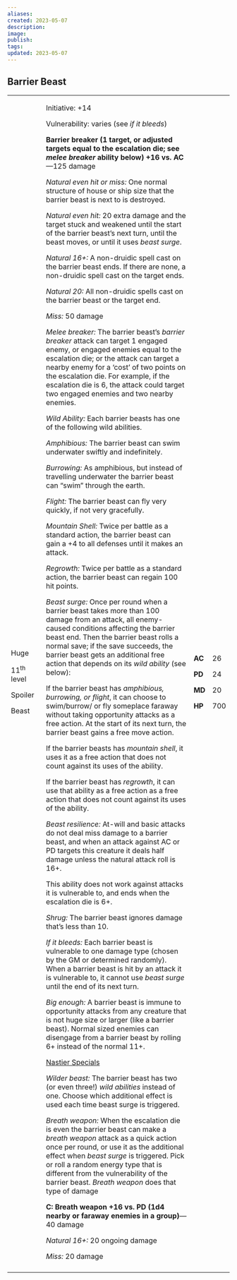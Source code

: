 ```yaml
---
aliases: 
created: 2023-05-07
description: 
image: 
publish: 
tags: 
updated: 2023-05-07
---
```


## Barrier Beast

<table>
<colgroup>
<col style="width: 16%" />
<col style="width: 71%" />
<col style="width: 5%" />
<col style="width: 6%" />
</colgroup>
<tbody>
<tr class="odd">
<td><p>Huge</p>
<p>11<sup>th</sup> level</p>
<p>Spoiler</p>
<p>Beast</p></td>
<td><p>Initiative: +14</p>
<p>Vulnerability: varies (see <em>if it bleeds</em>)</p>
<p><strong>Barrier breaker (1 target, or adjusted targets equal to the
escalation die; see <em>melee breaker</em> ability below) +16 vs.
AC</strong>—125 damage</p>
<p><em>Natural even hit or miss:</em> One normal structure of house or
ship size that the barrier beast is next to is destroyed.</p>
<p><em>Natural even hit:</em> 20 extra damage and the target stuck and
weakened until the start of the barrier beast’s next turn, until the
beast moves, or until it uses <em>beast surge</em>.</p>
<p><em>Natural 16+:</em> A non-druidic spell cast on the barrier beast
ends. If there are none, a non-druidic spell cast on the target
ends.</p>
<p><em>Natural 20:</em> All non-druidic spells cast on the barrier beast
or the target end.</p>
<p><em>Miss:</em> 50 damage</p>
<p><em>Melee breaker:</em> The barrier beast’s <em>barrier breaker</em>
attack can target 1 engaged enemy, or engaged enemies equal to the
escalation die; or the attack can target a nearby enemy for a ‘cost’ of
two points on the escalation die. For example, if the escalation die is
6, the attack could target two engaged enemies and two nearby
enemies.</p>
<p><em>Wild Ability:</em> Each barrier beasts has one of the following
wild abilities.</p>
<p><em>Amphibious:</em> The barrier beast can swim underwater swiftly
and indefinitely.</p>
<p><em>Burrowing:</em> As amphibious, but instead of travelling
underwater the barrier beast can “swim” through the earth.</p>
<p><em>Flight:</em> The barrier beast can fly very quickly, if not very
gracefully.</p>
<p><em>Mountain Shell:</em> Twice per battle as a standard action, the
barrier beast can gain a +4 to all defenses until it makes an
attack.</p>
<p><em>Regrowth:</em> Twice per battle as a standard action, the barrier
beast can regain 100 hit points.</p>
<p><em>Beast surge:</em> Once per round when a barrier beast takes more
than 100 damage from an attack, all enemy-caused conditions affecting
the barrier beast end. Then the barrier beast rolls a normal save; if
the save succeeds, the barrier beast gets an additional free action that
depends on its <em>wild ability</em> (see below):</p>
<p>If the barrier beast has <em>amphibious, burrowing, or flight</em>,
it can choose to swim/burrow/ or fly someplace faraway without taking
opportunity attacks as a free action. At the start of its next turn, the
barrier beast gains a free move action.</p>
<p>If the barrier beasts has <em>mountain shell</em>, it uses it as a
free action that does not count against its uses of the ability.</p>
<p>If the barrier beast has <em>regrowth</em>, it can use that ability
as a free action as a free action that does not count against its uses
of the ability.</p>
<p><em>Beast resilience:</em> At-will and basic attacks do not deal miss
damage to a barrier beast, and when an attack against AC or PD targets
this creature it deals half damage unless the natural attack roll is
16+.</p>
<p>This ability does not work against attacks it is vulnerable to, and
ends when the escalation die is 6+.</p>
<p><em>Shrug:</em> The barrier beast ignores damage that’s less than
10.</p>
<p><em>If it bleeds:</em> Each barrier beast is vulnerable to one damage
type (chosen by the GM or determined randomly). When a barrier beast is
hit by an attack it is vulnerable to, it cannot use <em>beast surge</em>
until the end of its next turn.</p>
<p><em>Big enough:</em> A barrier beast is immune to opportunity attacks
from any creature that is not huge size or larger (like a barrier
beast). Normal sized enemies can disengage from a barrier beast by
rolling 6+ instead of the normal 11+.</p>
<p><u>Nastier Specials</u></p>
<p><em>Wilder beast:</em> The barrier beast has two (or even three!)
<em>wild abilities</em> instead of one. Choose which additional effect
is used each time beast surge is triggered.</p>
<p><em>Breath weapon:</em> When the escalation die is even the barrier
beast can make a <em>breath weapon</em> attack as a quick action once
per round, or use it as the additional effect when <em>beast surge</em>
is triggered. Pick or roll a random energy type that is different from
the vulnerability of the barrier beast. <em>Breath weapon</em> does that
type of damage</p>
<p><strong>C: Breath weapon +16 vs. PD (1d4 nearby or faraway enemies in
a group)</strong>—40 damage</p>
<p><em>Natural 16+:</em> 20 ongoing damage</p>
<p><em>Miss:</em> 20 damage</p></td>
<td><p><strong>AC</strong></p>
<p><strong>PD</strong></p>
<p><strong>MD</strong></p>
<p><strong>HP</strong></p></td>
<td><p>26</p>
<p>24</p>
<p>20</p>
<p>700</p></td>
</tr>
<tr class="even">
<td></td>
<td></td>
<td></td>
<td></td>
</tr>
</tbody>
</table>

